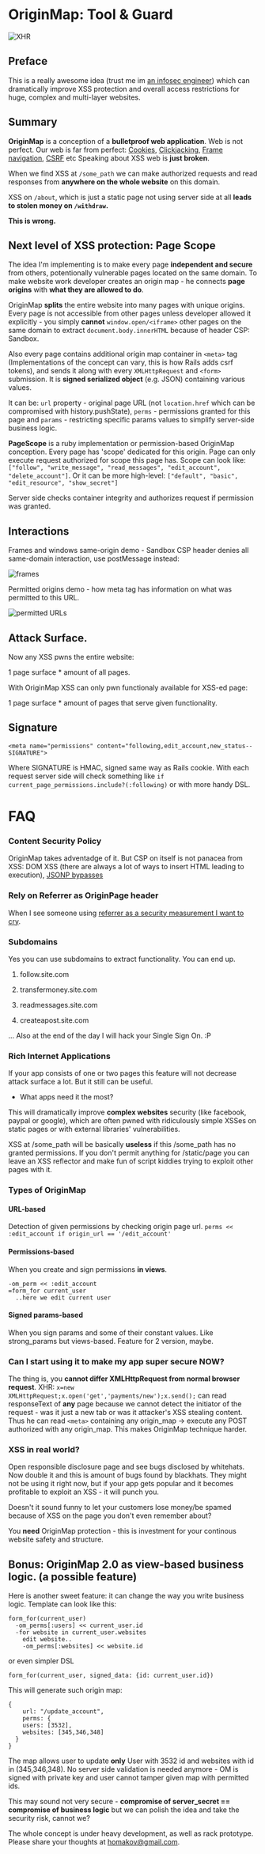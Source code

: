 # OriginMap: Tool & Guard

![XHR](http://f.cl.ly/items/0y3n0a3C261X2Y3X1V2q/demo%20\(1\).png)

## Preface
This is a really awesome idea (trust me im [an infosec engineer](http://homakov.blogspot.com)) which can dramatically improve XSS protection and overall access restrictions for huge, complex and multi-layer websites. 

## Summary
**OriginMap** is a conception of a **bulletproof web application**. Web is not perfect. Our web is far from perfect: [Cookies](http://homakov.blogspot.com/2013/02/rethinking-cookies-originonly.html), [Clickjacking](http://homakov.blogspot.com/2012/06/saferweb-with-new-features-come-new.html), [Frame navigation](http://homakov.blogspot.com/2013/02/cross-origin-madness-or-your-frames-are.html), [CSRF](http://homakov.blogspot.com/2012/03/hacking-skrillformer-moneybookers.html) etc
Speaking about XSS web is **just broken**.

When we find XSS at `/some_path` we can make authorized requests and read responses from **anywhere on the whole website** on this domain. 

XSS on `/about`, which is just a static page not using server side at all **leads to stolen money on `/withdraw`.**

**This is wrong.**
## Next level of XSS protection: Page Scope
The idea I'm implementing is to make every page **independent and secure** from others, potentionally vulnerable pages located on the same domain. To make website work developer creates an origin map - he connects **page origins** with **what they are allowed to do**. 

OriginMap **splits** the entire website into many pages with unique origins. Every page is not accessible from other pages unless developer allowed it explicitly - you simply **cannot** `window.open/<iframe>` other pages on the same domain to extract `document.body.innerHTML` because of header CSP: Sandbox.

Also every page contains additional origin map container in `<meta>` tag (Implementations of the concept can vary, this is how Rails adds csrf tokens), and sends it along with every `XMLHttpRequest` and `<form>` submission. It is **signed serialized object** (e.g. JSON)  containing various values.

It can be: `url` property - original page URL (not `location.href` which can be compromised with history.pushState), `perms` - permissions granted for this page and `params` - restricting specific params values to simplify server-side business logic. 

**PageScope** is a ruby implementation or permission-based OriginMap conception. Every page has 'scope' dedicated for this origin. Page can only execute request authorized for scope this page has. Scope can look like: `["follow", "write_message", "read_messages", "edit_account", "delete_account"]`. Or it can be more high-level:
`["default", "basic", "edit_resource", "show_secret"]`

Server side checks container integrity and authorizes request if permission was granted.

## Interactions

Frames and windows same-origin demo - Sandbox CSP header denies all same-domain interaction, use postMessage instead:

![frames](http://f.cl.ly/items/3i152w2l243d2W1r0K3P/sameorig.png)

Permitted origins demo - how meta tag has information on what was permitted to this URL.

![permitted URLs](http://f.cl.ly/items/2s2B060O1d0N1D3b0U1B/somthn%20\(1\).png)

## Attack Surface.
Now any XSS pwns the entire website:

1 page surface * amount of all pages.

With OriginMap XSS can only pwn functionaly available for XSS-ed page: 

1 page surface * amount of pages that serve given functionality.

## Signature
```
<meta name="permissions" content="following,edit_account,new_status--SIGNATURE">
```
Where SIGNATURE is HMAC, signed same way as Rails cookie.
With each request server side will check something like `if current_page_permissions.include?(:following)` or with more handy DSL.

# FAQ
### Content Security Policy

OriginMap takes adventadge of it. But CSP on itself is not panacea from XSS: DOM XSS (there are always a lot of ways to insert HTML leading to execution), [JSONP bypasses](http://homakov.blogspot.com/2013/02/are-you-sure-you-use-jsonp-properly.html)

### Rely on Referrer as OriginPage header

When I see someone using [referrer as a security measurement I want to cry](http://homakov.blogspot.com/2012/04/playing-with-referer-origin-disquscom.html).

### Subdomains

Yes you can use subdomains to extract functionality. You can end up.

1) follow.site.com

2) transfermoney.site.com

3) readmessages.site.com

4) createapost.site.com

... Also at the end of the day I will hack your Single Sign On. :P

### Rich Internet Applications

If your app consists of one or two pages this feature will not decrease attack surface a lot. But it still can be useful.

* What apps need it the most?

This will dramatically improve **complex websites** security (like facebook, paypal or google), which are often pwned with ridiculously simple XSSes on static pages or with external libraries' vulnerabilities.

XSS at /some_path will be basically **useless** if this /some_path has no granted permissions. If you don't permit anything for /static/page you can leave an XSS reflector and make fun of script kiddies trying to exploit other pages with it.

### Types of OriginMap

#### URL-based

Detection of given permissions by checking origin page url. 
`perms << :edit_account if origin_url == '/edit_account'`

#### Permissions-based

When you create and sign permissions **in views**.
```
-om_perm << :edit_account
=form_for current_user
  ..here we edit current user
```
#### Signed params-based
When you sign params and some of their constant values. Like strong_params but views-based. Feature for 2 version, maybe.

### Can I start using it to make my app super secure NOW?
The thing is, you **cannot differ XMLHttpRequest from normal browser request**. XHR: 
`x=new XMLHttpRequest;x.open('get','payments/new');x.send();`
can read responseText of **any** page because we cannot detect the initiator of the request - was it just a new tab or was it attacker's XSS stealing content. Thus he can read `<meta>` containing any origin_map -> execute any POST authorized with any origin_map. This makes OriginMap technique harder. 

### XSS in real world? 

Open responsible disclosure page and see bugs disclosed by whitehats. Now double it and this is amount of bugs found by blackhats. They might not be using it right now, but if your app gets popular and it becomes profitable to exploit an XSS - it will punch you. 

Doesn't it sound funny to let your customers lose money/be spamed because of XSS on the page you don't even remember about? 

You **need** OriginMap protection - this is investment for your continous website safety and structure.

## Bonus: OriginMap 2.0 as view-based business logic. (a possible feature)
Here is another sweet feature: it can change the way you write business logic. Template can look like this:
```
form_for(current_user)
  -om_perms[:users] << current_user.id
  -for website in current_user.websites 
    edit website..
    -om_perms[:websites] << website.id
```
or even simpler DSL
```
form_for(current_user, signed_data: {id: current_user.id})
```

This will generate such origin map:
```
{
	url: "/update_account",
	perms: {
    users: [3532],
    websites: [345,346,348] 
  }
}
```
The map allows user to update **only** User with 3532 id and websites with id in (345,346,348). No server side validation is needed anymore - OM is signed with private key and user cannot tamper given map with permitted ids.

This may sound not very secure - **compromise of server_secret == compromise of business logic** but we can polish the idea and take the security risk, cannot we?

The whole concept is under heavy development, as well as rack prototype. Please share your thoughts at homakov@gmail.com. 




